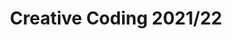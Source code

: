 ---
title: "Creative Coding 2021/22"
academic-year: "2021/22"
channel: "https://t.me/creativecoding21"
github: "https://github.com/drawwithcode"
bg-effect-by: "Anna Gargantini"
studies-manifest: "https://www11.ceda.polimi.it/schedaincarico/schedaincarico/controller/scheda_pubblica/SchedaPublic.do?&evn_default=evento&c_classe=757924&polij_device_category=DESKTOP&__pj0=0&__pj1=4ca2919175e6f54088c59644b0a0a537"
syllabus-text: |
  Creative coding 2021/22, scrivere qualcosa qui
assignments-text: |
  ## A *text for assignments 2021 page* in a **beautiful** [markdown](https://quire.getty.edu/documentation/fundamentals/).
case-studies-text: |
  ## A *text for case studies 2021 page* in a **beautiful** [markdown](https://quire.getty.edu/documentation/fundamentals/).
team-projects-text: |
  ## A *text for team projects 2021 page* in a **beautiful** [markdown](https://quire.getty.edu/documentation/fundamentals/).
---